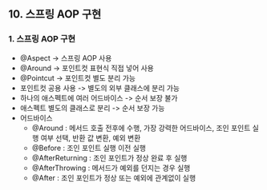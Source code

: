 ## 10. 스프링 AOP 구현

### 1. 스프링 AOP 구현
- @Aspect -> 스프링 AOP 사용
- @Around -> 포인트컷 표현식 직접 넣어 사용
- @Pointcut -> 포인트컷 별도 분리 가능
- 포인트컷 공용 사용 -> 별도의 외부 클래스에 분리 가능
- 하나의 애스펙트에 여러 어드바이스 -> 순서 보장 불가
- 애스펙트 별도의 클래스로 분리 -> 순서 보장 가능
- 어드바이스
  - @Around : 메서드 호출 전후에 수행, 가장 강력한 어드바이스, 조인 포인트 실행 여부 선택, 반환 값 변환, 예외 변환
  - @Before : 조인 포인트 실행 이전 실행
  - @AfterReturning : 조인 포인트가 정상 완료 후 실행
  - @AfterThrowing : 메서드가 예외를 던지는 경우 실행
  - @After : 조인 포인트가 정상 또는 예외에 관계없이 실행

